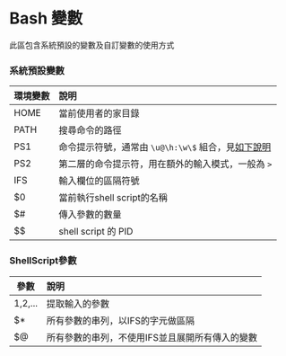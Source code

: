 # Bash 變數

此區包含系統預設的變數及自訂變數的使用方式

### 系統預設變數
環境變數 | 說明
--------|:----
HOME    |當前使用者的家目錄
PATH    |搜尋命令的路徑
PS1     |命令提示符號，通常由 `\u@\h:\w\$` 組合，見[如下說明](#shellscript-can-shu)
PS2     |第二層的命令提示符，用在額外的輸入模式，一般為 `>`
IFS     |輸入欄位的區隔符號
$0      |當前執行shell script的名稱
$#      |傳入參數的數量
$$      |shell script 的 PID

### ShellScript參數
參數      | 說明
----------|:----
$1,$2,... |提取輸入的參數
$*        |所有參數的串列，以IFS的字元做區隔
$@        |所有參數的串列，不使用IFS並且展開所有傳入的變數